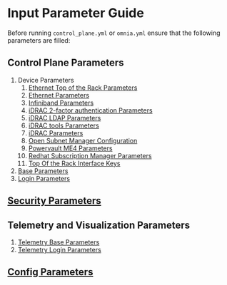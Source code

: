 # Input Parameter Guide

Before running `control_plane.yml` or `omnia.yml` ensure that the following parameters are filled:

## Control Plane Parameters
1. Device Parameters
    1. [Ethernet Top of the Rack Parameters](Control_Plane_Parameters/Device_Parameters/ethernet_tor_vars.md)
    2. [Ethernet Parameters](Control_Plane_Parameters/Device_Parameters/ethernet_vars.md)
    3. [Infiniband Parameters](Control_Plane_Parameters/Device_Parameters/ib_vars.md)
    4. [iDRAC 2-factor authentication Parameters](Control_Plane_Parameters/Device_Parameters/idrac_2fa.md)
    5. [iDRAC LDAP Parameters](Control_Plane_Parameters/Device_Parameters/idrac_ldap.md)
    6. [iDRAC tools Parameters](Control_Plane_Parameters/Device_Parameters/idrac_tools_vars.md)
    7. [iDRAC Parameters](Control_Plane_Parameters/Device_Parameters/idrac_vars.md)
    8. [Open Subnet Manager Configuration](Control_Plane_Parameters/Device_Parameters/opensm_conf.md)
    9. [Powervault ME4 Parameters](Control_Plane_Parameters/Device_Parameters/powervault_me4_vars.md)
    10. [Redhat Subscription Manager Parameters](Control_Plane_Parameters/Device_Parameters/rhsm_vars.md)
    11. [Top Of the Rack Interface Keys](Control_Plane_Parameters/Device_Parameters/TOR_Interface_Keys.md)
2. [Base Parameters](Control_Plane_Parameters/base_vars.md)
3. [Login Parameters](Control_Plane_Parameters/login_vars.md)

## [Security Parameters](Security_Parameters/security_vars.md)
## Telemetry and Visualization Parameters
1. [Telemetry Base Parameters](Telemetry_Visualization_Parameters/telemetry_base_vars.md)
2. [Telemetry Login Parameters](Telemetry_Visualization_Parameters/telemetry_base_vars.md)
## [Config Parameters](omnia_config.md)
